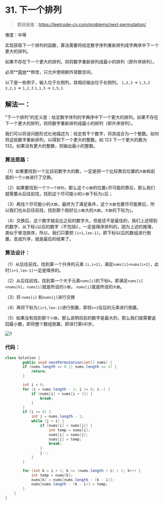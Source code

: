 # 31. 下一个排列

> 题目链接：https://leetcode-cn.com/problems/next-permutation/

难度：中等

实现获取下一个排列的函数，算法需要将给定数字序列重新排列成字典序中下一个更大的排列。

如果不存在下一个更大的排列，则将数字重新排列成最小的排列（即升序排列）。

必须**[原地](https://baike.baidu.com/item/原地算法)**修改，只允许使用额外常数空间。

以下是一些例子，输入位于左侧列，其相应输出位于右侧列。
`1,2,3` → `1,3,2`
`3,2,1` → `1,2,3`
`1,1,5` → `1,5,1`



## 解法一：

“下一个排列”的定义是：给定数字序列的字典序中下一个更大的排列。如果不存在下一个更大的排列，则将数字重新排列成最小的排列（即升序排列）。

我们可以将该问题形式化地描述为：给定若干个数字，将其组合为一个整数。如何将这些数字重新排列，以得到下一个更大的整数。如 123 下一个更大的数为 132。如果没有更大的整数，则输出最小的整数。

### 算法思路：

（1）如果要找到一个比目前数字大的数，一定是把一个比较靠后位置的`大数`和前面的一个`小数`进行了交换。

（2）如果要找到一个`下一个排列`，那么这个`小数`的位置`i`尽可能的靠后，那么我们就需要从后往前找，找到这个尽可能小的`小数`下标为`i`后；

（3）再找个尽可能小的`大数`，最终为了满足条件，这个`大数`也要尽可能靠后，所以我们也从后往前找，找到那个刚好比`小数`大的`大数`，`大数`的下标为`j`。

（4）交换后，这个数字就会比之前的数字大，但是还不是最佳的，我们上述得到的数字，从下标`i`以后的数字（不包括i），一定是降序排列的，因为上述的推理，类似于冒泡排序，所以，我们只要把 `[i+1,len-1]`，即下标i以后的数组进行倒置，变成升序，就是最后的结果了。

### 算法设计：

（1）从后往前找，找到第一个升序的元素 `[i,i+1]`，满足`nums[i]<nums[i+1]`，此时`[i+1,len-1]`一定是降序的。

（2）从后往前找，找到第一个大于元素`nums[i]`的下标`k`，即满足`nums[i]<nums[k]`，`nums[i]`就是所说的`小数`，   `nums[j]`就是所说的`大数`。

（3）将 `nums[i]`  和`nums[j]`进行交换

（4）再将下标为`[i+1,len-1]`进行倒置，即将`i+1`往后的元素进行倒置。

（5）如果没有找到那个`小数`，那么说明目前的数字是最大的，那么我们就需要返回最小数，即将整个数组倒置，即进行第(4)步。



![1](C:\Users\25849\Pictures\Typora图片\1-1590927216618.jpg)

### 代码：

```java
class Solution {
    	public void nextPermutation(int[] nums) {
		if (nums.length == 0 || nums.length == 1) {
			return;
		}

		int i = 0;
		for (i = nums.length - 2; i >= 0; i--) {
			if (nums[i] < nums[i + 1]) {
				break;
			}
		}
		if (i >= 0) {
			int j = nums.length - 1;
			while (j > i) {
				if (nums[i] < nums[j]) {
					int temp = nums[i];
					nums[i] = nums[j];
					nums[j] = temp;
					break;
				}
				j--;
			}
		}

		for (int k = i + 1; k <= (nums.length + i) / 2; k++) {
			int temp = nums[k];
			nums[k] = nums[nums.length - (k - i)];
			nums[nums.length - (k - i)] = temp;
		}
	}
}
```

